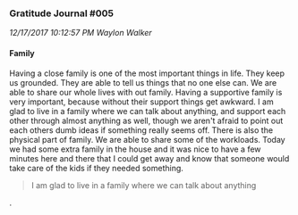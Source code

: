 ### Gratitude Journal #005

_12/17/2017 10:12:57 PM Waylon Walker_

#### Family

Having a close family is one of the most important things in life.  They keep us grounded.  They are able to tell us things that no one else can.  We are able to share our whole lives with out family. Having a supportive family is very important, because without their support things get awkward.  I am glad to live in a family where we can talk about anything, and support each other through almost anything as well, though we aren't afraid to point out each others dumb ideas if something really seems off.  There is also the physical part of family.  We are able to share some of the workloads.  Today we had some extra family in the house and it was nice to have a few minutes here and there that I could get away and know that someone would take care of the kids if they needed something.  

>I am glad to live in a family where we can talk about anything

.
